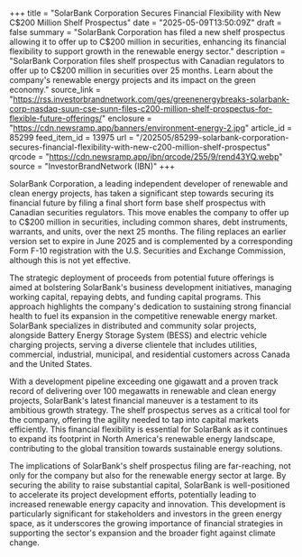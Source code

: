 +++
title = "SolarBank Corporation Secures Financial Flexibility with New C$200 Million Shelf Prospectus"
date = "2025-05-09T13:50:09Z"
draft = false
summary = "SolarBank Corporation has filed a new shelf prospectus allowing it to offer up to C$200 million in securities, enhancing its financial flexibility to support growth in the renewable energy sector."
description = "SolarBank Corporation files shelf prospectus with Canadian regulators to offer up to C$200 million in securities over 25 months. Learn about the company's renewable energy projects and its impact on the green economy."
source_link = "https://rss.investorbrandnetwork.com/ges/greenenergybreaks-solarbank-corp-nasdaq-suun-cse-sunn-files-c200-million-shelf-prospectus-for-flexible-future-offerings/"
enclosure = "https://cdn.newsramp.app/banners/environment-energy-2.jpg"
article_id = 85299
feed_item_id = 13975
url = "/202505/85299-solarbank-corporation-secures-financial-flexibility-with-new-c200-million-shelf-prospectus"
qrcode = "https://cdn.newsramp.app/ibn/qrcode/255/9/rend43YQ.webp"
source = "InvestorBrandNetwork (IBN)"
+++

<p>SolarBank Corporation, a leading independent developer of renewable and clean energy projects, has taken a significant step towards securing its financial future by filing a final short form base shelf prospectus with Canadian securities regulators. This move enables the company to offer up to C$200 million in securities, including common shares, debt instruments, warrants, and units, over the next 25 months. The filing replaces an earlier version set to expire in June 2025 and is complemented by a corresponding Form F-10 registration with the U.S. Securities and Exchange Commission, although this is not yet effective.</p><p>The strategic deployment of proceeds from potential future offerings is aimed at bolstering SolarBank's business development initiatives, managing working capital, repaying debts, and funding capital programs. This approach highlights the company's dedication to sustaining strong financial health to fuel its expansion in the competitive renewable energy market. SolarBank specializes in distributed and community solar projects, alongside Battery Energy Storage System (BESS) and electric vehicle charging projects, serving a diverse clientele that includes utilities, commercial, industrial, municipal, and residential customers across Canada and the United States.</p><p>With a development pipeline exceeding one gigawatt and a proven track record of delivering over 100 megawatts in renewable and clean energy projects, SolarBank's latest financial maneuver is a testament to its ambitious growth strategy. The shelf prospectus serves as a critical tool for the company, offering the agility needed to tap into capital markets efficiently. This financial flexibility is essential for SolarBank as it continues to expand its footprint in North America's renewable energy landscape, contributing to the global transition towards sustainable energy solutions.</p><p>The implications of SolarBank's shelf prospectus filing are far-reaching, not only for the company but also for the renewable energy sector at large. By securing the ability to raise substantial capital, SolarBank is well-positioned to accelerate its project development efforts, potentially leading to increased renewable energy capacity and innovation. This development is particularly significant for stakeholders and investors in the green energy space, as it underscores the growing importance of financial strategies in supporting the sector's expansion and the broader fight against climate change.</p>